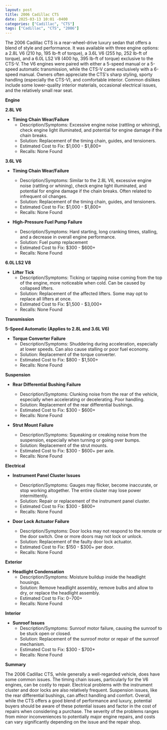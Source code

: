 ```yaml
---
layout: post
title: 2006 Cadillac CTS
date: 2025-03-13 10:01 -0400
categories: ["Cadillac", "CTS"]
tags: ["Cadillac", "CTS", "2006"]
---
```

The 2006 Cadillac CTS is a rear-wheel-drive luxury sedan that offers a blend of style and performance. It was available with three engine options: a 2.8L V6 (210 hp, 195 lb-ft of torque), a 3.6L V6 (255 hp, 252 lb-ft of torque), and a 6.0L LS2 V8 (400 hp, 395 lb-ft of torque) exclusive to the CTS-V. The V6 engines were paired with either a 5-speed manual or a 5-speed automatic transmission, while the CTS-V came exclusively with a 6-speed manual. Owners often appreciate the CTS's sharp styling, sporty handling (especially the CTS-V), and comfortable interior. Common dislikes include some lower-quality interior materials, occasional electrical issues, and the relatively small rear seat.

**Engine**

**2.8L V6**

*   **Timing Chain Wear/Failure**
    *   Description/Symptoms: Excessive engine noise (rattling or whining), check engine light illuminated, and potential for engine damage if the chain breaks.
    *   Solution: Replacement of the timing chain, guides, and tensioners.
    *   Estimated Cost to Fix: $1,000 - $1,800+
    *   Recalls: None Found

**3.6L V6**

*   **Timing Chain Wear/Failure**
    *   Description/Symptoms: Similar to the 2.8L V6, excessive engine noise (rattling or whining), check engine light illuminated, and potential for engine damage if the chain breaks. Often related to infrequent oil changes.
    *   Solution: Replacement of the timing chain, guides, and tensioners.
    *   Estimated Cost to Fix: $1,000 - $1,800+
    *   Recalls: None Found

*   **High-Pressure Fuel Pump Failure**
    *   Description/Symptoms: Hard starting, long cranking times, stalling, and a decrease in overall engine performance.
    *   Solution: Fuel pump replacement
    *   Estimated Cost to Fix: $300 - $600+
    *   Recalls: None Found

**6.0L LS2 V8**

*   **Lifter Tick**
    *   Description/Symptoms: Ticking or tapping noise coming from the top of the engine, more noticeable when cold. Can be caused by collapsed lifters.
    *   Solution: Replacement of the affected lifters. Some may opt to replace all lifters at once.
    *   Estimated Cost to Fix: $1,500 - $3,000+
    *   Recalls: None Found

**Transmission**

**5-Speed Automatic (Applies to 2.8L and 3.6L V6)**

*   **Torque Converter Failure**
    *   Description/Symptoms: Shuddering during acceleration, especially at lower speeds. Can also cause stalling or poor fuel economy.
    *   Solution: Replacement of the torque converter.
    *   Estimated Cost to Fix: $800 - $1,500+
    *   Recalls: None Found

**Suspension**

*   **Rear Differential Bushing Failure**
    *   Description/Symptoms: Clunking noise from the rear of the vehicle, especially when accelerating or decelerating. Poor handling.
    *   Solution: Replacement of the rear differential bushings.
    *   Estimated Cost to Fix: $300 - $600+
    *   Recalls: None Found

*   **Strut Mount Failure**
    *   Description/Symptoms: Squeaking or creaking noise from the suspension, especially when turning or going over bumps.
    *   Solution: Replacement of the strut mounts.
    *   Estimated Cost to Fix: $300 - $600+ per axle.
    *   Recalls: None Found

**Electrical**

*   **Instrument Panel Cluster Issues**
    *   Description/Symptoms: Gauges may flicker, become inaccurate, or stop working altogether. The entire cluster may lose power intermittently.
    *   Solution: Repair or replacement of the instrument panel cluster.
    *   Estimated Cost to Fix: $300 - $800+
    *   Recalls: None Found

*   **Door Lock Actuator Failure**
    *   Description/Symptoms: Door locks may not respond to the remote or the door switch. One or more doors may not lock or unlock.
    *   Solution: Replacement of the faulty door lock actuator.
    *   Estimated Cost to Fix: $150 - $300+ per door.
    *   Recalls: None Found

**Exterior**

*   **Headlight Condensation**
    *   Description/Symptoms: Moisture buildup inside the headlight housings.
    *   Solution: Remove headlight assembly, remove bulbs and allow to dry, or replace the headlight assembly.
    *   Estimated Cost to Fix: $0-$700+
    *   Recalls: None Found

**Interior**

*   **Sunroof Issues**
    *   Description/Symptoms: Sunroof motor failure, causing the sunroof to be stuck open or closed.
    *   Solution: Replacement of the sunroof motor or repair of the sunroof mechanism.
    *   Estimated Cost to Fix: $300 - $700+
    *   Recalls: None Found

**Summary**

The 2006 Cadillac CTS, while generally a well-regarded vehicle, does have some common issues. The timing chain issues, particularly for the V6 engines, can be costly to repair. Electrical problems with the instrument cluster and door locks are also relatively frequent. Suspension issues, like the rear differential bushings, can affect handling and comfort. Overall, while the CTS offers a good blend of performance and luxury, potential buyers should be aware of these potential issues and factor in the cost of repairs when considering a purchase. The severity of the problems ranges from minor inconveniences to potentially major engine repairs, and costs can vary significantly depending on the issue and the repair shop.

